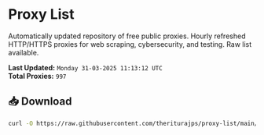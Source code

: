 # Proxy List

Automatically updated repository of free public proxies. Hourly refreshed HTTP/HTTPS proxies for web scraping, cybersecurity, and testing. Raw list available.

**Last Updated:** `Monday 31-03-2025 11:13:12 UTC`  
**Total Proxies:** `997`

## 📥 Download
```bash
curl -O https://raw.githubusercontent.com/theriturajps/proxy-list/main/proxies.txt
